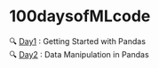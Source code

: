 # 100daysofMLcode

🔍 [Day1](https://github.com/lakshikaparihar/100daysofMLcode/tree/main/1_Getting_Started_with_Pandas) : Getting Started with Pandas <br>
🔍 [Day2](https://github.com/lakshikaparihar/100daysofMLcode/tree/main/2_Pandas_Data_Manipulation) : Data Manipulation in Pandas
